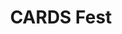 ---
layout:		post
title: 		"CARDS Fest"
image:		cardsfest
permalink: 	/:title
tags:		[web]
priority:	1

---